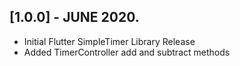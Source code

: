 ## [1.0.0] - JUNE 2020.

* Initial Flutter SimpleTimer Library Release
* Added TimerController add and subtract methods